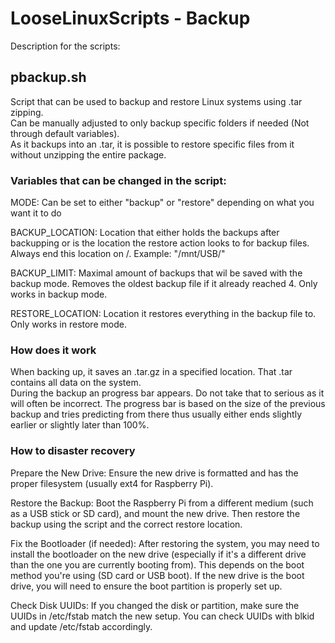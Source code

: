 # LooseLinuxScripts - Backup
Description for the scripts:

## pbackup.sh
Script that can be used to backup and restore Linux systems using .tar zipping. <br />
Can be manually adjusted to only backup specific folders if needed (Not through default variables). <br />
As it backups into an .tar, it is possible to restore specific files from it without unzipping the entire package.

### Variables that can be changed in the script:

MODE: Can be set to either "backup" or "restore" depending on what you want it to do

BACKUP_LOCATION: Location that either holds the backups after backupping or is the location the restore action looks to for backup files. 
Always end this location on /. Example: "/mnt/USB/"

BACKUP_LIMIT: Maximal amount of backups that wil be saved with the backup mode. Removes the oldest backup file if it already reached 4. Only works in backup mode.

RESTORE_LOCATION: Location it restores everything in the backup file to. Only works in restore mode.

### How does it work

When backing up, it saves an .tar.gz in a specified location. That .tar contains all data on the system.<br />
During the backup an progress bar appears. Do not take that to serious as it will often be incorrect. The progress bar is based on the size of the previous backup and tries predicting from there thus usually either ends slightly earlier or slightly later than 100%.

### How to disaster recovery

Prepare the New Drive: Ensure the new drive is formatted and has the proper filesystem (usually ext4 for Raspberry Pi).

Restore the Backup: Boot the Raspberry Pi from a different medium (such as a USB stick or SD card), and mount the new drive. Then restore the backup using the script and the correct restore location.

Fix the Bootloader (if needed): After restoring the system, you may need to install the bootloader on the new drive (especially if it's a different drive than the one you are currently booting from). This depends on the boot method you're using (SD card or USB boot). If the new drive is the boot drive, you will need to ensure the boot partition is properly set up.

Check Disk UUIDs: If you changed the disk or partition, make sure the UUIDs in /etc/fstab match the new setup. You can check UUIDs with blkid and update /etc/fstab accordingly.


